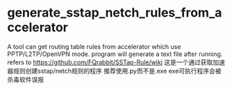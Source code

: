 # generate_sstap_netch_rules_from_accelerator 
A tool can get routing table rules from accelerator which use PPTP/L2TP/OpenVPN mode. program will generate a text file after running. 
refers to https://github.com/FQrabbit/SSTap-Rule/wiki 
这是一个通过获取加速器规则创建sstap/netch规则的程序 
推荐使用.py而不是.exe exe可执行程序会被杀毒软件误报


